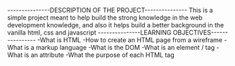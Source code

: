 ---------------DESCRIPTION OF THE PROJECT---------------
This is a simple project meant to help build the strong knowledge in the web development knowledge, and also it helps build a better background in the vanilla html, css and javascript
---------------LEARNING OBJECTIVES----------------
-What is HTML
-How to create an HTML page from a wireframe
-What is a markup language
-What is the DOM
-What is an element / tag
-What is an attribute
-What the purpose of each HTML tag
